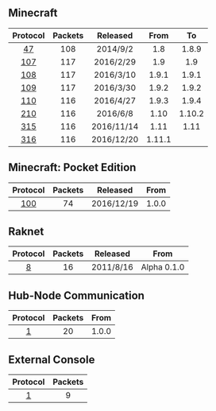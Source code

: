 ## Minecraft

Protocol | Packets | Released | From | To
:---:|:---:|:---:|:---:|:---:
[47](https://github.com/sel-project/sel-utils/tree/master/doc/minecraft/47.md) | 108 | 2014/9/2 | 1.8 | 1.8.9
[107](https://github.com/sel-project/sel-utils/tree/master/doc/minecraft/107.md) | 117 | 2016/2/29 | 1.9 | 1.9
[108](https://github.com/sel-project/sel-utils/tree/master/doc/minecraft/108.md) | 117 | 2016/3/10 | 1.9.1 | 1.9.1
[109](https://github.com/sel-project/sel-utils/tree/master/doc/minecraft/109.md) | 117 | 2016/3/30 | 1.9.2 | 1.9.2
[110](https://github.com/sel-project/sel-utils/tree/master/doc/minecraft/110.md) | 116 | 2016/4/27 | 1.9.3 | 1.9.4
[210](https://github.com/sel-project/sel-utils/tree/master/doc/minecraft/210.md) | 116 | 2016/6/8 | 1.10 | 1.10.2
[315](https://github.com/sel-project/sel-utils/tree/master/doc/minecraft/315.md) | 116 | 2016/11/14 | 1.11 | 1.11
[316](https://github.com/sel-project/sel-utils/tree/master/doc/minecraft/316.md) | 116 | 2016/12/20 | 1.11.1 | 

## Minecraft: Pocket Edition

Protocol | Packets | Released | From
:---:|:---:|:---:|:---:
[100](https://github.com/sel-project/sel-utils/tree/master/doc/pocket/100.md) | 74 | 2016/12/19 | 1.0.0

## Raknet

Protocol | Packets | Released | From
:---:|:---:|:---:|:---:
[8](https://github.com/sel-project/sel-utils/tree/master/doc/raknet/8.md) | 16 | 2011/8/16 | Alpha 0.1.0

## Hub-Node Communication

Protocol | Packets | From
:---:|:---:|:---:
[1](https://github.com/sel-project/sel-utils/tree/master/doc/hncom/1.md) | 20 | 1.0.0

## External Console

Protocol | Packets
:---:|:---:
[1](https://github.com/sel-project/sel-utils/tree/master/doc/externalconsole/1.md) | 9

